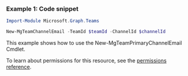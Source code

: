 ### Example 1: Code snippet

```powershellImport-Module Microsoft.Graph.Teams

New-MgTeamChannelEmail -TeamId $teamId -ChannelId $channelId
```
This example shows how to use the New-MgTeamPrimaryChannelEmail Cmdlet.
To learn about permissions for this resource, see the [permissions reference](/graph/permissions-reference).

